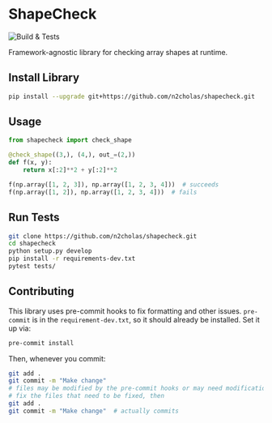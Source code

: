 
# ShapeCheck

![Build & Tests](https://github.com/n2cholas/shapecheck/workflows/Build%20and%20Tests/badge.svg)

Framework-agnostic library for checking array shapes at runtime.

## Install Library

```bash
pip install --upgrade git+https://github.com/n2cholas/shapecheck.git
```

## Usage

```python
from shapecheck import check_shape

@check_shape((3,), (4,), out_=(2,))
def f(x, y):
    return x[:2]**2 + y[:2]**2

f(np.array([1, 2, 3]), np.array([1, 2, 3, 4]))  # succeeds
f(np.array([1, 2]), np.array([1, 2, 3, 4]))  # fails
```

## Run Tests

```bash
git clone https://github.com/n2cholas/shapecheck.git
cd shapecheck
python setup.py develop
pip install -r requirements-dev.txt
pytest tests/
```

## Contributing

This library uses pre-commit hooks to fix formatting and other issues.
`pre-commit` is in the `requirement-dev.txt`, so it should already be
installed. Set it up via:

```bash
pre-commit install
```

Then, whenever you commit:

```bash
git add .
git commit -m "Make change"
# files may be modified by the pre-commit hooks or may need modification
# fix the files that need to be fixed, then
git add .
git commit -m "Make change"  # actually commits
```
